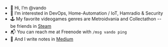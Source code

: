 - 👋 Hi, I’m @vando
- 👀 I’m interested in DevOps, Home-Automation / IoT, Hamradio & Security
- 🕹️  My favorite videogames genres are Metroidvania and Collectathon -- be friends in [Steam](https://steamcommunity.com/id/facundobianco/)
- 📬 You can reach me at Freenode with `/msg vando ping`
- 📓 And I write notes in [Medium](https://medium.com/@vando)
